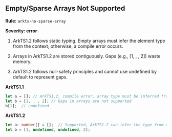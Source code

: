 ## Empty/Sparse Arrays Not Supported

**Rule:** `arkts-no-sparse-array`

**Severity: error**

1. ArkTS1.2 follows static typing. Empty arrays must infer the element type from the context; otherwise, a compile error occurs.

2. Arrays in ArkTS1.2 are stored contiguously. Gaps (e.g., [1, , , 2]) waste memory.

3. ArkTS1.2 follows null-safety principles and cannot use undefined by default to represent gaps.

**ArkTS1.1**

```typescript
let a = []; // ArkTS1.2, compile error, array type must be inferred from context
let b = [1, , , 2]; // Gaps in arrays are not supported
b[1];  // undefined 
```

**ArkTS1.2**

```typescript
let a: number[] = [];  // Supported, ArkTS1.2 can infer the type from context
let b = [1, undefined, undefined, 2];
```